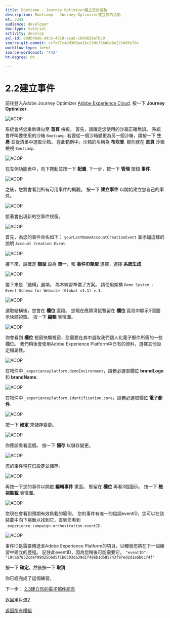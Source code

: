 ```yaml
---
title: Bootcamp - Journey Optimizer建立您的活動
description: Bootcamp - Journey Optimizer建立您的活動
kt: 5342
audience: developer
doc-type: tutorial
activity: develop
exl-id: 89db40ab-d4c5-4310-aca6-cb64828e7bc9
source-git-commit: cc7a77c4dd380ae1bc23dc75608e8e2224dfe78c
workflow-type: tm+mt
source-wordcount: '443'
ht-degree: 0%

---
```


# 2.2建立事件

前往登入Adobe Journey Optimizer [Adobe Experience Cloud](https://experience.adobe.com). 按一下 **Journey Optimizer**.

![ACOP](./images/acophome.png)

系統會將您重新導向至 **首頁**  檢視。 首先，請確定您使用的沙箱正確無誤。 系統會呼叫要使用的沙箱 `Bootcamp`. 若要從一個沙箱變更為另一個沙箱，請按一下 **生產** 並從清單中選取沙箱。 在此範例中，沙箱的名稱為 **布坎普**. 那你就在 **首頁** 沙箱檢視 `Bootcamp`.

![ACOP](./images/acoptriglp.png)

在左側功能表中，向下捲動並按一下 **配置**. 下一步，按一下 **管理** 按鈕 **事件**.

![ACOP](./images/acopmenu.png)

之後，您將會看到所有可用事件的概觀。 按一下 **建立事件** 以開始建立您自己的事件。

![ACOP](./images/emptyevent.png)

接著會出現新的空事件視窗。

![ACOP](./images/emptyevent1.png)

首先，為您的事件命名如下： `yourLastNameAccountCreationEvent` 並添加這樣的說明 `Account Creation Event`.

![ACOP](./images/eventdescription.png)

接下來，請確定 **類型** 設為 **單一**，和 **事件ID類型** 選擇，選擇 **系統生成**.

![ACOP](./images/eventidtype.png)

接下來是「結構」選項。 為本練習準備了方案。 請使用架構 `Demo System - Event Schema for Website (Global v1.1) v.1`.

![ACOP](./images/eventschema.png)

選取結構後，您會在 **欄位** 區段。 您現在應將滑鼠暫留在 **欄位** 區段中顯示3個圖示快顯視窗。 按一下 **編輯** 表徵圖。

![ACOP](./images/eventpayload.png)

你會看到 **欄位** 視窗快顯視窗，您需要在其中選取我們個人化電子郵件所需的一些欄位。  我們稍後會使用Adobe Experience Platform中已有的資料，選擇其他設定檔屬性。

![ACOP](./images/eventfields.png)

在物件中 `_experienceplatform.demoEnvironment`，請務必選取欄位 **brandLogo** 和 **brandName**.

![ACOP](./images/eventpayloadbr.png)

在物件中 `_experienceplatform.identification.core`，請務必選取欄位 **電子郵件**.

![ACOP](./images/eventpayloadbrid.png)

按一下 **確定** 來儲存變更。

![ACOP](./images/saveok.png)

你應該看看這個。 按一下 **儲存** 以儲存變更。

![ACOP](./images/eventsave.png)

您的事件現在已設定並儲存。

![ACOP](./images/eventdone.png)

再按一下您的事件以開啟 **編輯事件** 畫面。 暫留在 **欄位** 再看3個圖示。 按一下 **檢視裝載** 表徵圖。

![ACOP](./images/viewevent.png)

您現在會看到預期有效負載的範例。
您的事件有唯一的協調eventID，您可以在該裝載中向下捲動以找到它，直到您看到 `_experience.campaign.orchestration.eventID`.

![ACOP](./images/payloadeventID.png)

事件ID是需要傳送至Adobe Experience Platform的項目，以觸發您將在下一個練習中建立的歷程。 記住此eventID，因為您稍後可能需要它。
`"eventID": "19cab7852cdef99d25b6d5f1b6503da39d1f486b1d585743f97ed2d1e6b6c74f"`

按一下 **確定**，然後按一下 **取消**.

你已經完成了這個練習。

下一步： [2.3建立您的電子郵件訊息](./ex3.md)

[返回用戶流2](./uc2.md)

[返回所有模組](../../overview.md)
